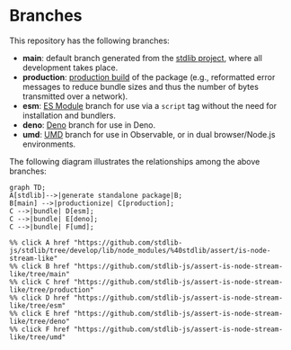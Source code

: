 <!--

@license Apache-2.0

Copyright (c) 2022 The Stdlib Authors.

Licensed under the Apache License, Version 2.0 (the "License");
you may not use this file except in compliance with the License.
You may obtain a copy of the License at

    http://www.apache.org/licenses/LICENSE-2.0

Unless required by applicable law or agreed to in writing, software
distributed under the License is distributed on an "AS IS" BASIS,
WITHOUT WARRANTIES OR CONDITIONS OF ANY KIND, either express or implied.
See the License for the specific language governing permissions and
limitations under the License.

-->

# Branches

This repository has the following branches:

-   **main**: default branch generated from the [stdlib project][stdlib-url], where all development takes place.
-   **production**: [production build][production-url] of the package (e.g., reformatted error messages to reduce bundle sizes and thus the number of bytes transmitted over a network).
-   **esm**: [ES Module][esm-url] branch for use via a `script` tag without the need for installation and bundlers.
-   **deno**: [Deno][deno-url] branch for use in Deno.
-   **umd**: [UMD][umd-url] branch for use in Observable, or in dual browser/Node.js environments.

The following diagram illustrates the relationships among the above branches:

```mermaid
graph TD;
A[stdlib]-->|generate standalone package|B;
B[main] -->|productionize| C[production];
C -->|bundle| D[esm];
C -->|bundle| E[deno];
C -->|bundle| F[umd];

%% click A href "https://github.com/stdlib-js/stdlib/tree/develop/lib/node_modules/%40stdlib/assert/is-node-stream-like"
%% click B href "https://github.com/stdlib-js/assert-is-node-stream-like/tree/main"
%% click C href "https://github.com/stdlib-js/assert-is-node-stream-like/tree/production"
%% click D href "https://github.com/stdlib-js/assert-is-node-stream-like/tree/esm"
%% click E href "https://github.com/stdlib-js/assert-is-node-stream-like/tree/deno"
%% click F href "https://github.com/stdlib-js/assert-is-node-stream-like/tree/umd"
```

[stdlib-url]: https://github.com/stdlib-js/stdlib/tree/develop/lib/node_modules/%40stdlib/assert/is-node-stream-like
[production-url]: https://github.com/stdlib-js/assert-is-node-stream-like/tree/production
[deno-url]: https://github.com/stdlib-js/assert-is-node-stream-like/tree/deno
[umd-url]: https://github.com/stdlib-js/assert-is-node-stream-like/tree/umd
[esm-url]: https://github.com/stdlib-js/assert-is-node-stream-like/tree/esm